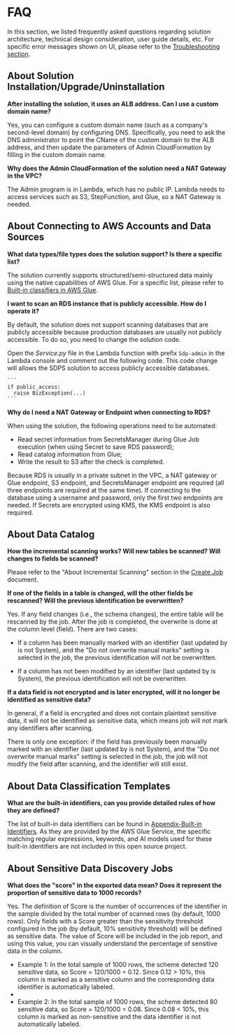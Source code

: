 # FAQ

In this section, we listed frequently asked questions regarding solution architecture, technical design consideration, user guide details, etc. For specific error messages shown on UI, please refer to the [Troubleshooting section](troubleshooting.md).

## About Solution Installation/Upgrade/Uninstallation
**After installing the solution, it uses an ALB address. Can I use a custom domain name?**

Yes, you can configure a custom domain name (such as a company's second-level domain) by configuring DNS. Specifically, you need to ask the DNS administrator to point the CName of the custom domain to the ALB address, and then update the parameters of Admin CloudFormation by filling in the custom domain name.

**Why does the Admin CloudFormation of the solution need a NAT Gateway in the VPC?**

The Admin program is in Lambda, which has no public IP. Lambda needs to access services such as S3, StepFunction, and Glue, so a NAT Gateway is needed.

## About Connecting to AWS Accounts and Data Sources
**What data types/file types does the solution support? Is there a specific list?**

The solution currently supports structured/semi-structured data mainly using the native capabilities of AWS Glue. For a specific list, please refer to [Built-in classifiers in AWS Glue](https://docs.aws.amazon.com/glue/latest/dg/add-classifier.html).

**I want to scan an RDS instance that is publicly accessible. How do I operate it?**

By default, the solution does not support scanning databases that are publicly accessible because production databases are usually not publicly accessible. To do so, you need to change the solution code. 

Open the *Service.py* file in the Lambda function with prefix `Sdp-admin` in the Lambda console and comment out the following code. This code change will allows the SDPS solution to access publicly accessible databases.

    ```
    if public_access:
      raise BizException(...)
    ```

**Why do I need a NAT Gateway or Endpoint when connecting to RDS?**

When using the solution, the following operations need to be automated:

- Read secret information from SecretsManager during Glue Job execution (when using Secret to save RDS password);
- Read catalog information from Glue;
- Write the result to S3 after the check is completed.

Because RDS is usually in a private subnet in the VPC, a NAT gateway or Glue endpoint, S3 endpoint, and SecretsManager endpoint are required (all three endpoints are required at the same time). If connecting to the database using a username and password, only the first two endpoints are needed. If Secrets are encrypted using KMS, the KMS endpoint is also required.

## About Data Catalog
**How the incremental scanning works? Will new tables be scanned? Will changes to fields be scanned?**

Please refer to the "About Incremental Scanning" section in the [Create Job](user-guide/discovery-job-create.md) document.

**If one of the fields in a table is changed, will the other fields be rescanned? Will the previous identification be overwritten?**

Yes. If any field changes (i.e., the schema changes), the entire table will be rescanned by the job. After the job is completed, the overwrite is done at the column level (field). There are two cases:

- If a column has been manually marked with an identifier (last updated by is not System), and the "Do not overwrite manual marks" setting is selected in the job, the previous identification will not be overwritten.

- If a column has not been modified by an identifier (last updated by is System), the previous identification will not be overwritten.

**If a data field is not encrypted and is later encrypted, will it no longer be identified as sensitive data?**

In general, if a field is encrypted and does not contain plaintext sensitive data, it will not be identified as sensitive data, which means job will not mark any identifiers after scanning. 

There is only one exception: if the field has previously been manually marked with an identifier (last updated by is not System), and the "Do not overwrite manual marks" setting is selected in the job, the job will not modify the field after scanning, and the identifier will still exist.

## About Data Classification Templates
**What are the built-in identifiers, can you provide detailed rules of how they are defined?**

The list of built-in data identifiers can be found in [Appendix-Built-in Identifiers](user-guide/appendix-built-in-identifiers.md). As they are provided by the AWS Glue Service, the specific matching regular expressions, keywords, and AI models used for these built-in identifiers are not included in this open source project.

## About Sensitive Data Discovery Jobs
**What does the "score" in the exported data mean? Does it represent the proportion of sensitive data to 1000 records?**

Yes. The definition of Score is the number of occurrences of the identifier in the sample divided by the total number of scanned rows (by default, 1000 rows). Only fields with a Score greater than the sensitivity threshold configured in the job (by default, 10% sensitivity threshold) will be defined as sensitive data. The value of Score will be included in the job report, and using this value, you can visually understand the percentage of sensitive data in the column.

- Example 1: In the total sample of 1000 rows, the scheme detected 120 sensitive data, so Score = 120/1000 = 0.12. Since 0.12 > 10%, this column is marked as a sensitive column and the corresponding data identifier is automatically labeled.
- 
- Example 2: In the total sample of 1000 rows, the scheme detected 80 sensitive data, so Score = 120/1000 = 0.08. Since 0.08 < 10%, this column is marked as non-sensitive and the data identifier is not automatically labeled.